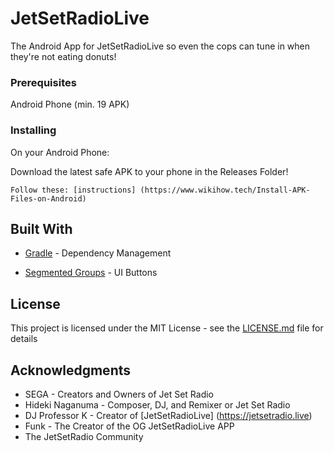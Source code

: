 # JetSetRadioLive
The Android App for JetSetRadioLive so even the cops can tune in when they're not eating donuts!

### Prerequisites

Android Phone (min. 19 APK)

### Installing

On your Android Phone: 

Download the latest safe APK to your phone in the Releases Folder!

```
Follow these: [instructions] (https://www.wikihow.tech/Install-APK-Files-on-Android)
```

## Built With

* [Gradle](https://gradle.org/) - Dependency Management

* [Segmented Groups](https://github.com/Kaopiz/android-segmented-control) - UI Buttons

## License

This project is licensed under the MIT License - see the [LICENSE.md](LICENSE.md) file for details

## Acknowledgments

* SEGA - Creators and Owners of Jet Set Radio
* Hideki Naganuma - Composer, DJ, and Remixer or Jet Set Radio
* DJ Professor K - Creator of [JetSetRadioLive] (https://jetsetradio.live)
* Funk - The Creator of the OG JetSetRadioLive APP
* The JetSetRadio Community
